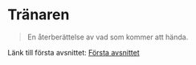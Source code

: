 # Tränaren

> En återberättelse av vad som kommer att hända.

Länk till första avsnittet: [Första avsnittet](/forsta_avsnittet/intro.md)
